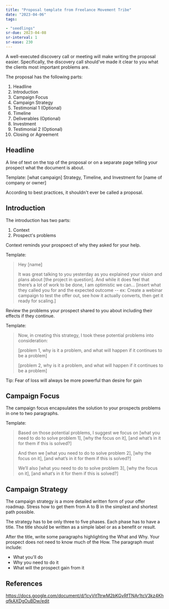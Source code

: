 ```yaml
---
title: "Proposal template from Freelance Movement Tribe"
date: "2023-04-06"
tags:

- "seedlings"
sr-due: 2023-04-08
sr-interval: 1
sr-ease: 230
---
```


A well-executed discovery call or meeting will make writing the proposal easier. Specifically, the discovery call should've made it clear to you what the clients most important problems are.

The proposal has the following parts:
1. Headline
2. Introduction
3. Campaign Focus
4. Campaign Strategy
5. Testimonial 1 (Optional)
6. Timeline
7. Deliverables (Optional)
8. Investment
9. Testimonial 2 (Optional)
10. Closing or Agreement

## Headline

A line of text on the top of the proposal or on a separate page telling your prospect what the document is about.

Template: [what campaign] Strategy, Timeline, and Investment for [name of company or owner]

According to best practices, it shouldn't ever be called a proposal.

## Introduction

The introduction has two parts:
1. Context
2. Prospect's problems

Context reminds your prospoect of why they asked for your help.

Template:

>Hey [name]
>
>It was great talking to you yesterday as you explained your vision and plans about [the project in question]. And while it does feel that there’s a lot of work to be done, I am optimistic we can… [insert what they called you for and the expected outcome -- ex: Create a webinar campaign to test the offer out, see how it actually converts, then get it ready for scaling.]

Review the problems your prospect shared to you about including their effects if they continue.

Template:

>Now, in creating this strategy, I took these potential problems into consideration: 
>
>[problem 1, why is it a problem, and what will happen if it continues to be a problem]
>
>[problem 2, why is it a problem, and what will happen if it continues to be a problem]

Tip: Fear of loss will always be more powerful than desire for gain

## Campaign Focus

The campaign focus encapsulates the solution to your prospects problems in one to two paragraphs.

Template:

>Based on those potential problems, I suggest we focus on [what you need to do to solve problem 1], [why the focus on it], [and what’s in it for them if this is solved?]  
>
>And then we [what you need to do to solve problem 2], [why the focus on it], [and what’s in it for them if this is solved?]  
>
>We’ll also [what you need to do to solve problem 3], [why the focus on it], [and what’s in it for them if this is solved?]

## Campaign Strategy

The campaign strategy is a more detailed written form of your offer roadmap. Stress how to get them from A to B in the simplest and shortest path possible.

The strategy has to be only three to five phases. Each phase has to have a title. The title should be written as a simple label or as a benefit or result.

After the title, write some paragraphs highlighting the What and Why. Your prospect does not need to know much of the How. The paragraph must include:
- What you'll do
- Why you need to do it
- What will the prospect gain from it



## References

https://docs.google.com/document/d/1cyVitTtrwM2bKGvRfTNAr1tcV3kz4KhqfkAXDgOuBDw/edit